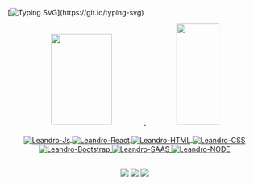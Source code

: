 [![Typing SVG](https://readme-typing-svg.herokuapp.com/?size=35&center=true&vCenter=true&width=1000&lines=Olá,+Sou+Leandro+Rodrigues;Cursando+Desenvolvimento+de+Sistemas;Estudo+na+FATEC-BS,+em+Santos/SP;Seja+Bem-Vindo!)](https://git.io/typing-svg)
<div align="center" display="inline">
  <a href="https://github.com/lefrodrigues">
  <img width="49%" height="180em" src="https://github-readme-stats.vercel.app/api?username=lefrodrigues&show_icons=true&theme=aura&include_all_commits=true&count_public=true"/>
  <img width="41%" height="200vh" src="https://github-readme-stats.vercel.app/api/top-langs/?username=lefrodrigues&layout=compact&langs_count=7&theme=aura"/>
 </div>
 
 <div style="display:inline_block" align="center"><br>
   <img align="center" alt="Leandro-Js" src="https://img.shields.io/badge/JavaScript-F7DF1E?style=for-the-badge&logo=javascript&logoColor=black">
    <img align="center" alt="Leandro-React" src="https://img.shields.io/badge/React-20232A?style=for-the-badge&logo=react&logoColor=61DAFB">
    <img align="center" alt="Leandro-HTML"  src="https://img.shields.io/badge/HTML5-E34F26?style=for-the-badge&logo=html5&logoColor=white">
    <img align="center" alt="Leandro-CSS"  src="https://img.shields.io/badge/CSS3-1572B6?style=for-the-badge&logo=css3&logoColor=white">
    <img align="center" alt="Leandro-Bootstrap"  src="https://img.shields.io/badge/Bootstrap-563D7C?style=for-the-badge&logo=bootstrap&logoColor=white">
    <img align="center" alt="Leandro-SAAS"  src="https://img.shields.io/badge/Sass-CC6699?style=for-the-badge&logo=sass&logoColor=white">
     <img align="center" alt="Leandro-NODE"  src="https://img.shields.io/badge/Node.js-43853D?style=for-the-badge&logo=node.js&logoColor=white"> 
   </div>

  
##
 
<div align="center"> 
  <a href="https://instagram.com/lfrodrigues84" target="_blank"><img src="https://img.shields.io/badge/-Instagram-%23E4405F?style=for-the-badge&logo=instagram&logoColor=white" target="_blank"></a>
  <a href = "mailto:lefrodrigues1984@gmail.com"><img src="https://img.shields.io/badge/-Gmail-%23333?style=for-the-badge&logo=gmail&logoColor=white" target="_blank"></a>
  <a href="https://www.linkedin.com/in/leandro-f-rodrigues" target="_blank"><img src="https://img.shields.io/badge/-LinkedIn-%230077B5?style=for-the-badge&logo=linkedin&logoColor=white" target="_blank"></a> 
 
 
</div>
